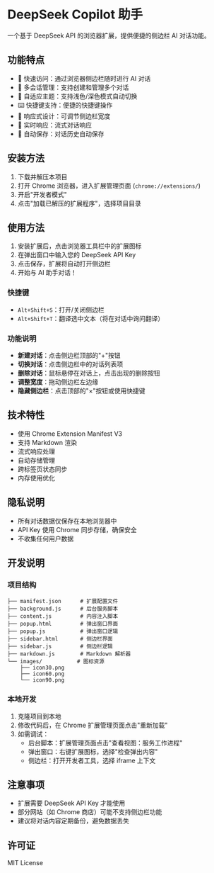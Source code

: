 # DeepSeek Copilot 助手

一个基于 DeepSeek API 的浏览器扩展，提供便捷的侧边栏 AI 对话功能。

## 功能特点

- 🚀 快速访问：通过浏览器侧边栏随时进行 AI 对话
- 💬 多会话管理：支持创建和管理多个对话
- 🎨 自适应主题：支持浅色/深色模式自动切换
- ⌨️ 快捷键支持：便捷的快捷键操作
- 📱 响应式设计：可调节侧边栏宽度
- 🔄 实时响应：流式对话响应
- 💾 自动保存：对话历史自动保存

## 安装方法

1. 下载并解压本项目
2. 打开 Chrome 浏览器，进入扩展管理页面 (`chrome://extensions/`)
3. 开启"开发者模式"
4. 点击"加载已解压的扩展程序"，选择项目目录

## 使用方法

1. 安装扩展后，点击浏览器工具栏中的扩展图标
2. 在弹出窗口中输入您的 DeepSeek API Key
3. 点击保存，扩展将自动打开侧边栏
4. 开始与 AI 助手对话！

### 快捷键

- `Alt+Shift+S`：打开/关闭侧边栏
- `Alt+Shift+T`：翻译选中文本（将在对话中询问翻译）

### 功能说明

- **新建对话**：点击侧边栏顶部的"+"按钮
- **切换对话**：点击侧边栏中的对话列表项
- **删除对话**：鼠标悬停在对话上，点击出现的删除按钮
- **调整宽度**：拖动侧边栏左边缘
- **隐藏侧边栏**：点击顶部的"×"按钮或使用快捷键

## 技术特性

- 使用 Chrome Extension Manifest V3
- 支持 Markdown 渲染
- 流式响应处理
- 自动存储管理
- 跨标签页状态同步
- 内存使用优化

## 隐私说明

- 所有对话数据仅保存在本地浏览器中
- API Key 使用 Chrome 同步存储，确保安全
- 不收集任何用户数据

## 开发说明

### 项目结构

```
├── manifest.json      # 扩展配置文件
├── background.js      # 后台服务脚本
├── content.js         # 内容注入脚本
├── popup.html         # 弹出窗口界面
├── popup.js           # 弹出窗口逻辑
├── sidebar.html       # 侧边栏界面
├── sidebar.js         # 侧边栏逻辑
├── markdown.js        # Markdown 解析器
└── images/           # 图标资源
    ├── icon30.png
    ├── icon60.png
    └── icon90.png
```

### 本地开发

1. 克隆项目到本地
2. 修改代码后，在 Chrome 扩展管理页面点击"重新加载"
3. 如需调试：
   - 后台脚本：扩展管理页面点击"查看视图：服务工作进程"
   - 弹出窗口：右键扩展图标，选择"检查弹出内容"
   - 侧边栏：打开开发者工具，选择 iframe 上下文

## 注意事项

- 扩展需要 DeepSeek API Key 才能使用
- 部分网站（如 Chrome 商店）可能不支持侧边栏功能
- 建议将对话内容定期备份，避免数据丢失

## 许可证

MIT License 